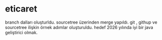 # eticaret
branch dalları oluşturldu. 
sourcetree üzerinden merge yapıldı.
git , githup ve sourcetree ilişkin örnek adımlar oluşturuldu.
hedef 2026 yılında iyi bir java geliştirici olmak.
